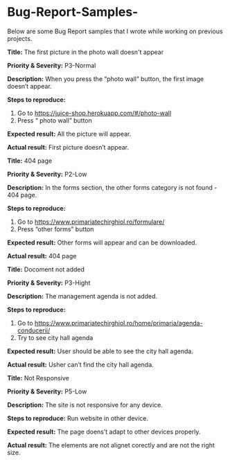 # Bug-Report-Samples-
Below are some Bug Report samples that I wrote while working on previous projects.

**Title:**
The first picture in the photo wall doesn't appear

**Priority & Severity:**
P3-Normal

**Description:**
When you press the “photo wall” button, the first image doesn’t appear.

**Steps to reproduce:**
1. Go to https://juice-shop.herokuapp.com/#/photo-wall
2. Press “ photo wall” button

**Expected result:** 
All the picture will appear.

**Actual result:**
First picture doesn’t appear.


**Title:**
404 page

**Priority & Severity:**
P2-Low

**Description:**
In the forms section, the other forms category is not found - 404 page.

**Steps to reproduce:**
1. Go to https://www.primariatechirghiol.ro/formulare/
2. Press “other forms” button

**Expected result:** 
Other forms will appear and can be downloaded.

**Actual result:**
404 page


**Title:**
Docoment not added

**Priority & Severity:**
P3-Hight

**Description:**
The management agenda is not added.

**Steps to reproduce:**
1. Go to https://www.primariatechirghiol.ro/home/primaria/agenda-conducerii/
2. Try to see city hall agenda

**Expected result:** 
User should be able to see the city hall agenda.

**Actual result:**
Usher can’t find the city hall agenda.


**Title:**
Not Responsive

**Priority & Severity:**
P5-Low

**Description:**
The site is not responsive for any device.

**Steps to reproduce:**
Run website in other device.

**Expected result:** 
The page doens’t adapt to other devices properly.

**Actual result:**
The elements are not alignet corectly and are not the right size.

